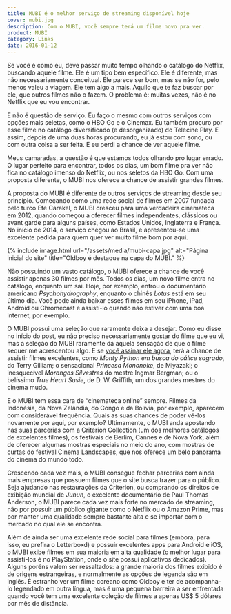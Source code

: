 ```yaml
---
title: MUBI é o melhor serviço de streaming disponível hoje
cover: mubi.jpg
description: Com o MUBI, você sempre terá um filme novo pra ver.
product: MUBI
category: Links
date: 2016-01-12
---
```


Se você é como eu, deve passar muito tempo olhando o catálogo do Netflix, buscando aquele filme. Ele é um tipo bem específico. Ele é diferente, mas não necessariamente conceitual. Ele parece ser bom, mas se não for, pelo menos valeu a viagem. Ele tem algo a mais. Aquilo que te faz buscar por ele, que outros filmes não o fazem. O problema é: muitas vezes, não é no Netflix que eu vou encontrar.

E não é questão de serviço. Eu faço o mesmo com outros serviços com opções mais seletas, como o HBO Go e o Cinemax. Eu também procuro por esse filme no catálogo diversificado (e desorganizado) do Telecine Play. E assim, depois de uma duas horas procurando, eu já estou com sono, ou com outra coisa a ser feita. E eu perdi a chance de ver aquele filme.

Meus camaradas, a questão é que estamos todos olhando pro lugar errado. O lugar perfeito para encontrar, todos os dias, um bom filme pra ver não fica no catálogo imenso do Netflix, ou nos seletos da HBO Go. Com uma proposta diferente, o MUBI nos oferece a chance de assistir grandes filmes.

A proposta do MUBI é diferente de outros serviços de streaming desde seu princípio. Começando como uma rede social de filmes em 2007 fundada pelo turco Efe Carakel, o MUBI cresceu para uma verdadeira cinemateca em 2012, quando começou a oferecer filmes independentes, clássicos ou avant garde para alguns países, como Estados Unidos, Inglaterra e França. No início de 2014, o serviço chegou ao Brasil, e apresentou-se uma excelente pedida para quem quer ver muito filme bom por aqui.

{% include image.html url="/assets/media/mubi-capa.jpg" alt="Página inicial do site" title="Oldboy é destaque na capa do MUBI." %}

Não possuindo um vasto catálogo, o MUBI oferece a chance de você assistir apenas 30 filmes por mês. Todos os dias, um novo filme entra no catálogo, enquanto um sai. Hoje, por exemplo, entrou o documentário americano _Psychohydrography_, enquanto o chinês _Lotus_ está em seu último dia. Você pode ainda baixar esses filmes em seu iPhone, iPad, Android ou Chromecast e assistí-lo quando não estiver com uma boa internet, por exemplo.

O MUBI possui uma seleção que raramente deixa a desejar. Como eu disse no início do post, eu não preciso necessariamente gostar do filme que eu vi, mas a seleção do MUBI raramente dá aquela sensação de que o filme sequer me acrescentou algo. E se [você assinar ele agora](https://mubi.com/tell-a-friend/global/1degzi1), terá a chance de assistir filmes excelentes, como _Monty Python em busca do cálice sagrado_, do Terry Gilliam; o sensacional _Princesa Mononoke_, de Miyazaki; o inesquecível _Morangos Silvestres_ do mestre Ingmar Bergman; ou o belíssimo _True Heart Susie_, de D. W. Griffith, um dos grandes mestres do cinema mudo.

E o MUBI tem essa cara de “cinemateca online” sempre. Filmes da Indonésia, da Nova Zelândia, do Congo e da Bolívia, por exemplo, aparecem com considerável frequência. Quais as suas chances de poder vê-los novamente por aqui, por exemplo? Ultimamente, o MUBI anda apostando nas suas parcerias com a Criterion Collection (um dos melhores catálogos de excelentes filmes),  os festivais de Berlim, Cannes e de Nova York, além de oferecer algumas mostras especiais no meio do ano, com mostras de curtas do festival Cinema Landscapes, que nos oferece um belo panorama do cinema do mundo todo.

Crescendo cada vez mais, o MUBI consegue fechar parcerias com ainda mais empresas que possuem filmes que o site busca trazer para o público. Seja ajudando nas restaurações da Criterion, ou comprando os direitos de exibição mundial de _Junun_, o excelente documentário de Paul Thomas Anderson, o MUBI parece cada vez mais forte no mercado de streaming, não por possuir um público gigante como o Netflix ou o Amazon Prime, mas por manter uma qualidade sempre bastante alta e se importar com o mercado no qual ele se encontra.

Além de ainda ser uma excelente rede social para filmes (embora, para isso, eu prefira o Letterboxd) e possuir excelentes apps para Android e iOS, o MUBI exibe filmes em sua maioria em alta qualidade (o melhor lugar para assistí-los é no PlayStation, onde o site possui aplicativos dedicados). Alguns poréns valem ser ressaltados: a grande maioria dos filmes exibido é de origens estrangeiras, e normalmente as opções de legenda são em inglês. É estranho ver um filme coreano como Oldboy e ter de acompanha-lo legendado em outra língua, mas é uma pequena barreira a ser enfrentada quando você tem uma excelente coleção de filmes a apenas US$ 5 dólares por mês de distância.
